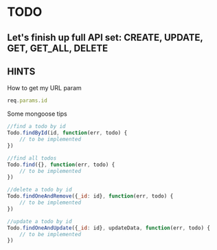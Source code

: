 # TODO

Let's finish up full API set: CREATE, UPDATE, GET, GET_ALL, DELETE
-----------------------------

## HINTS

How to get my URL param
```js
req.params.id
```

Some mongoose tips
```js
//find a todo by id
Todo.findById(id, function(err, todo) {
    // to be implemented
})

//find all todos
Todo.find({}, function(err, todo) {
    // to be implemented
})

//delete a todo by id
Todo.findOneAndRemove({_id: id}, function(err, todo) {
    // to be implemented
})

//update a todo by id
Todo.findOneAndUpdate({_id: id}, updateData, function(err, todo) {
    // to be implemented
})
```
